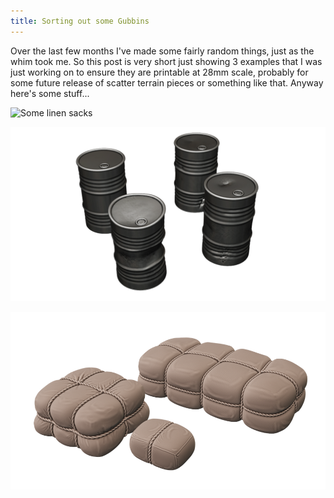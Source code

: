 ```yaml
---
title: Sorting out some Gubbins
---
```


Over the last few months I've made some fairly random things, just as the whim took me. So this post is very short just showing 3 examples that I was just working on to ensure they are printable at 28mm scale, probably for some future release of scatter terrain pieces or something like that. Anyway here's some stuff...


![Some linen sacks](\images\posts\2023\wood-bags.png)

![Oil barrels](\images\posts\2023\barrels.png)

![Various parcels](\images\posts\2023\parcels.png)